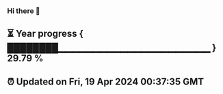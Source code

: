 ### Hi there 👋
⏳ Year progress { ████████▁▁▁▁▁▁▁▁▁▁▁▁▁▁▁▁▁▁▁▁▁▁ } 29.79 %
---
⏰ Updated on Fri, 19 Apr 2024 00:37:35 GMT
---
